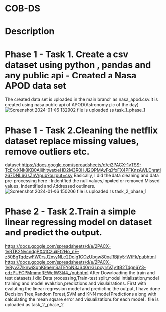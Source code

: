 # COB-DS
# Description

# Phase 1 - Task 1. Create a csv dataset using python , pandas and any public api - Created a Nasa APOD data set 
The created data set is uploaded in the main branch as nasa_apod.csv.It is created using nasa public api of APOD(Astronomy pic of the day)
![Screenshot 2024-01-06 132902](https://github.com/havilah-12/COB-DS/assets/142531190/d216acf6-a54b-48ac-9a32-1b697809b3dc)
file is uploaded as task_1_phase_1


# Phase 1 - Task 2.Cleaning the netflix dataset replace missing values, remove outliers etc.
dataset:https://docs.google.com/spreadsheets/d/e/2PACX-1vTSS-TcErkXNk8KB0AlijhitwetxeHD2M3R0HJl2QPMAyFq0fxFX4PFKnzAWLDnratIz67DNL6GsZnV/pub?output=csv
Basically, I did the data cleaning and data pre-processing here : Indentfied the null values,Inputed or removed Missed values, Indentified and Addressed outliners.
![Screenshot 2024-01-06 150206](https://github.com/havilah-12/COB-DS/assets/142531190/3e458a39-9ae8-437d-8843-2db048244e9e)
file is uploaded as task_2_phase_1


# Phase 2 - Task 2.Train a simple linear regressing model on dataset and predict the output.
https://docs.google.com/spreadsheets/d/e/2PACX-1vRTK2NvcndgPX41Czu6Ft2Ho_nE-z50BgTqdzwFW0rsJ2nvyNLe2DoIg1COzUbgw80oaRBjfy5-WtFk/pubhtml
https://docs.google.com/spreadsheets/d/e/2PACX-1vRyvZ7lknwiSghK9aen1SaTEYoN3JS40rrGLpcyrsVZy1tB2T4gn6Y3-cdzPUFCPMmmqREWefW3kl4_/pubhtml
After Downloading the train and test datasets,I did Data processing,Train-test split,model intialization,model training and  model evalution,predictions and visulaizations. First with evaluting the linear regression model and predicting the output, I have done Decision Tree,Random Forest,SVM and KNN model Predictions along with calculating the mean square error and visualizations for each model .
file is uploaded as task_2_phase_2
